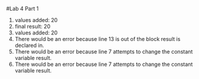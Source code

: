 #Lab 4 Part 1

1. values added: 20
2. final result: 20
3. values added: 20
4. There would be an error because line 13 is out of the block result is declared in. 
5. There would be an error because line 7 attempts to change the constant variable result.
6. There would be an error because line 7 attempts to change the constant variable result.

